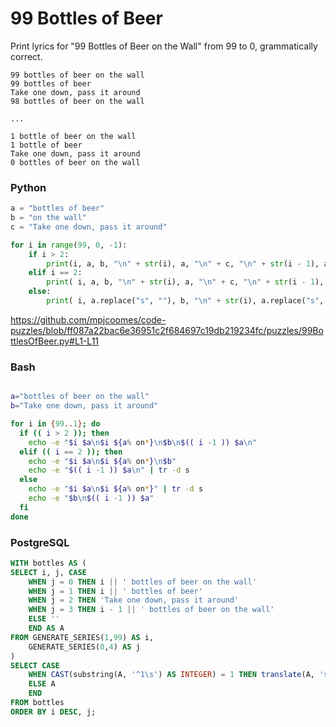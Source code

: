 # 99 Bottles of Beer
Print lyrics for "99 Bottles of Beer on the Wall" from 99 to 0, grammatically correct.

	99 bottles of beer on the wall
	99 bottles of beer
	Take one down, pass it around
	98 bottles of beer on the wall

	...

	1 bottle of beer on the wall
	1 bottle of beer
	Take one down, pass it around
	0 bottles of beer on the wall

### Python
```python
a = "bottles of beer"
b = "on the wall"
c = "Take one down, pass it around"

for i in range(99, 0, -1):
    if i > 2:
        print(i, a, b, "\n" + str(i), a, "\n" + c, "\n" + str(i - 1), a, b, "\n")
    elif i == 2:
        print( i, a, b, "\n" + str(i), a, "\n" + c, "\n" + str(i - 1), a.replace("s", ""), b, "\n", )
    else:
        print( i, a.replace("s", ""), b, "\n" + str(i), a.replace("s", ""), "\n" + c, "\n" + str(i - 1), a, b, "\n", )
```
https://github.com/mpjcoomes/code-puzzles/blob/ff087a22bac6e36951c2f684697c19db219234fc/puzzles/99BottlesOfBeer.py#L1-L11

### Bash
```bash

a="bottles of beer on the wall"
b="Take one down, pass it around"

for i in {99..1}; do
  if (( i > 2 )); then
    echo -e "$i $a\n$i ${a% on*}\n$b\n$(( i -1 )) $a\n"
  elif (( i == 2 )); then
    echo -e "$i $a\n$i ${a% on*}\n$b"
    echo -e "$(( i -1 )) $a\n" | tr -d s
  else
    echo -e "$i $a\n$i ${a% on*}" | tr -d s
    echo -e "$b\n$(( i -1 )) $a"
  fi
done
```

### PostgreSQL
```sql
WITH bottles AS (
SELECT i, j, CASE
	WHEN j = 0 THEN i || ' bottles of beer on the wall'
	WHEN j = 1 THEN i || ' bottles of beer'
	WHEN j = 2 THEN 'Take one down, pass it around'
	WHEN j = 3 THEN i - 1 || ' bottles of beer on the wall'
	ELSE ''
	END AS A
FROM GENERATE_SERIES(1,99) AS i,
	GENERATE_SERIES(0,4) AS j
)
SELECT CASE
	WHEN CAST(substring(A, '^1\s') AS INTEGER) = 1 THEN translate(A, 's', '')
	ELSE A
	END
FROM bottles
ORDER BY i DESC, j;
```
